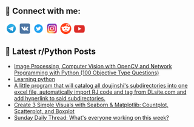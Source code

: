 ## 🔎 Connect with me:
[<img src="https://github.com/bullbesh/bullbesh/blob/main/images/Telegram.png" width="32" height="32" />](https://t.me/bullbesh)
[<img src="https://github.com/bullbesh/bullbesh/blob/main/images/VK.png" width="32" height="32" />](https://vk.com/bullbesh)
[<img src="https://github.com/bullbesh/bullbesh/blob/main/images/Twitter.png" width="32" height="32" />](https://twitter.com/bullbesh1)
[<img src="https://github.com/bullbesh/bullbesh/blob/main/images/Instagram.png" width="32" height="32" />](https://www.instagram.com/bullbesh)
[<img src="https://github.com/bullbesh/bullbesh/blob/main/images/Reddit.png" width="32" height="32" />](https://www.reddit.com/user/bullbesh)
[<img src="https://github.com/bullbesh/bullbesh/blob/main/images/YouTube.png" width="32" height="32" />](https://www.youtube.com/channel/UCtfjRs6uzgq5mfm8S06WTcg)

## 📕 Latest r/Python Posts
<!-- BLOG-POST-LIST:START -->
- [Image Processing, Computer Vision with OpenCV and Network Programming with Python &lpar;100 Objective Type Questions&rpar;](https://www.reddit.com/r/Python/comments/15por3z/image_processing_computer_vision_with_opencv_and/)
- [Learning python](https://www.reddit.com/r/Python/comments/15ponji/learning_python/)
- [A little program that will catalog all doujinshi&#39;s subdirectories into one excel file, automatically import RJ code and tag from DLsite.com and add hyperlink to said subdirectories.](https://www.reddit.com/r/Python/comments/15pnsa8/a_little_program_that_will_catalog_all_doujinshis/)
- [Create 3 Simple Visuals with Seaborn &amp; Matplotlib: Countplot, Scatterplot, and Boxplot](https://www.reddit.com/r/Python/comments/15pk0dh/create_3_simple_visuals_with_seaborn_matplotlib/)
- [Sunday Daily Thread: What&#39;s everyone working on this week?](https://www.reddit.com/r/Python/comments/15pjqhp/sunday_daily_thread_whats_everyone_working_on/)
<!-- BLOG-POST-LIST:END -->
